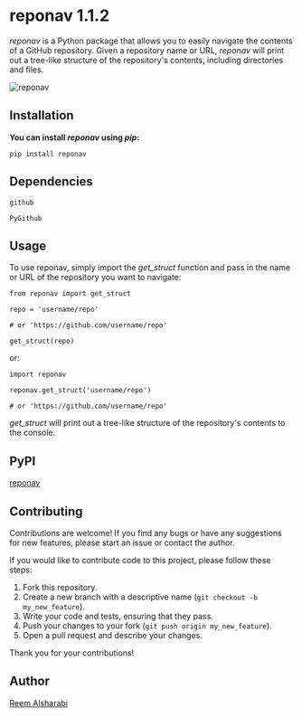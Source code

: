 # reponav 1.1.2
_reponav_ is a Python package that allows you to easily navigate the contents of a GitHub repository. Given a repository name or URL, _reponav_ will print out a tree-like structure of the repository's contents, including directories and files.


![reponav](https://user-images.githubusercontent.com/73318920/227341895-e16435c1-322e-4c83-ab04-87b35fa6e8f7.gif)



## Installation
**You can install _reponav_ using _pip_:**

`pip install reponav`


## Dependencies
`github`

`PyGithub`


## Usage
To use reponav, simply import the _get_struct_ function and pass in the name or URL of the repository you want to navigate:

`from reponav import get_struct`

`repo = 'username/repo'`

`# or 'https://github.com/username/repo'`



`get_struct(repo)`


or: 

`import reponav`

`reponav.get_struct('username/repo')`

`# or 'https://github.com/username/repo'`


_get_struct_ will print out a tree-like structure of the repository's contents to the console.


## PyPI
[reponav](https://pypi.org/project/reponav/)

## Contributing
Contributions are welcome! If you find any bugs or have any suggestions for new features, please start an issue or contact the author.

If you would like to contribute code to this project, please follow these steps:

1. Fork this repository.
2. Create a new branch with a descriptive name (`git checkout -b my_new_feature`).
3. Write your code and tests, ensuring that they pass.
4. Push your changes to your fork (`git push origin my_new_feature`).
5. Open a pull request and describe your changes.

Thank you for your contributions!

## Author
[Reem Alsharabi](https://github.com/ReemAlsharabi)
